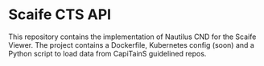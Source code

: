 # Scaife CTS API

This repository contains the implementation of Nautilus CND for the Scaife Viewer. The project contains a Dockerfile, Kubernetes
config (soon) and a Python script to load data from CapiTainS guidelined repos.
